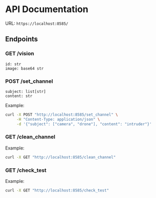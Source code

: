 # API Documentation 

URL: `https://localhost:8585/` 
## Endpoints 
### GET /vision 
```
id: str 
image: base64 str 
```

### POST /set_channel 
```
subject: list[str] 
content: str 
```

Example: 
```bash
curl -X POST "http://localhost:8585/set_channel" \
     -H "Content-Type: application/json" \
     -d '{"subject": ["camera", "drone"], "content": "intruder"}'
```

### GET /clean_channel 

Example: 
```bash
curl -X GET "http://localhost:8585/clean_channel"
```

### GET /check_test 

Example: 
```bash
curl -X GET "http://localhost:8585/check_test"
```